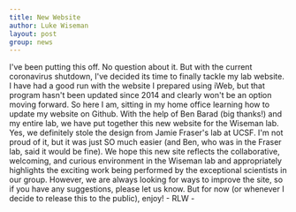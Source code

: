 ```yaml
---
title: New Website
author: Luke Wiseman
layout: post
group: news
---
```

I've been putting this off. No question about it. But with the current coronavirus shutdown, I've decided its time to finally tackle my lab website. I have had a good run with the website I prepared using iWeb, but that program hasn't been updated since 2014 and clearly won't be an option moving forward. So here I am, sitting in my home office learning how to update my website on Github. With the help of Ben Barad (big thanks!) and my entire lab, we have put together this new website for the Wiseman lab. Yes, we definitely stole the design from Jamie Fraser's lab at UCSF. I'm not proud of it, but it was just SO much easier (and Ben, who was in the Fraser lab, said it would be fine). We hope this new site reflects the collaborative, welcoming, and curious environment in the Wiseman lab and appropriately highlights the exciting work being performed by the exceptional scientists in our group. However, we are always looking for ways to improve the site, so if you have any suggestions, please let us know. But for now (or whenever I decide to release this to the public), enjoy! - RLW -
